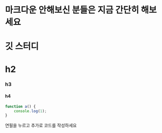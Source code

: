 # 마크다운 안해보신 분들은 지금 간단히 해보세요
# 깃 스터디

# h2
### h3
#### h4



```javascript
function a() {
    console.log(1);
}
```

연필을 누르고 추가로 코드를 작성하세요
